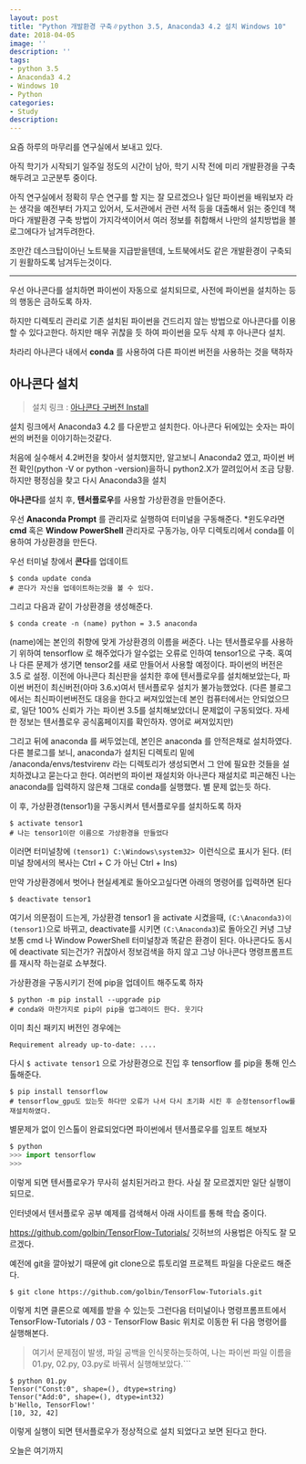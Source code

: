 ```yaml
---
layout: post
title: "Python 개발환경 구축∥python 3.5, Anaconda3 4.2 설치 Windows 10"
date: 2018-04-05
image: ''
description: ''
tags:
- python 3.5
- Anaconda3 4.2
- Windows 10
- Python
categories:
- Study
description: 
---
```


요즘 하루의 마무리를 연구실에서 보내고 있다.

아직 학기가 시작되기 일주일 정도의 시간이 남아, 학기 시작 전에 미리 개발환경을 구축해두려고 고군분투 중이다.

아직 연구실에서 정확히 무슨 연구를 할 지는 잘 모르겠으나 일단 파이썬을 배워보자 라는 생각을 예전부터 가지고 있어서, 도서관에서 관련 서적 등을 대출해서 읽는 중인데 책마다 개발환경 구축 방법이 가지각색이어서 여러 정보를 취합해서 나만의 설치방법을 블로그에다가 남겨두려한다.

조만간 데스크탑이아닌 노트북을 지급받을텐데, 노트북에서도 같은 개발환경이 구축되기 원활하도록 남겨두는것이다.
* * *
우선 아나콘다를 설치하면 파이썬이 자동으로 설치되므로, 사전에 파이썬을 설치하는 등의 행동은 금하도록 하자.

하지만 디렉토리 관리로 기존 설치된 파이썬을 건드리지 않는 방법으로 아나콘다를 이용할 수 있다고한다. 하지만 매우 귀찮을 듯 하여 파이썬을 모두 삭제 후 아나콘다 설치.

차라리 아나콘다 내에서 **conda** 를 사용하여 다른 파이썬 버전을 사용하는 것을 택하자

## 아나콘다 설치
>설치 링크 : [아나콘다 구버전 Install](https://repo.continuum.io/archive/)
>
설치 링크에서 Anaconda3 4.2 를 다운받고 설치한다. 아나콘다 뒤에있는 숫자는 파이썬의 버전을 이야기하는것같다.

처음에 실수해서 4.2버전을 찾아서 설치했지만, 알고보니 Anaconda2 였고, 파이썬 버전 확인(python -V or python -version)을하니 python2.X가 깔려있어서 조금 당황. 하지만 평정심을 찾고 다시 Anaconda3을 설치

**아나콘다**를 설치 후, **텐서플로우**를 사용할 가상환경을 만들어준다.

우선 **Anaconda Prompt** 를 관리자로 실행하여 터미널을 구동해준다. *윈도우라면 **cmd** 혹은 **Window PowerShell** 관리자로 구동가능, 아무 디렉토리에서 conda를 이용하여 가상환경을 만든다.

우선 터미널 창에서 **콘다**를 업데이트
```
$ conda update conda
# 콘다가 자신을 업데이트하는것을 볼 수 있다.
```

그리고 다음과 같이 가상환경을 생성해준다.
```
$ conda create -n (name) python = 3.5 anaconda
```

(name)에는 본인의 취향에 맞게 가상환경의 이름을 써준다. 나는 텐서플로우를 사용하기 위하여 tensorflow 로 해주었다가 알수없는 오류로 인하여 tensor1으로 구축. 혹여나 다른 문제가 생기면 tensor2를 새로 만들어서 사용할 예정이다. 파이썬의 버전은 3.5 로 설정. 이전에 아나콘다 최신판을 설치한 후에 텐서플로우를 설치해보았는다, 파이썬 버전이 최신버전(아마 3.6.x)여서 텐서플로우 설치가 불가능했었다. (다른 블로그에서는 최신파이썬버전도 대응을 한다고 써져있었는데 본인 컴퓨터에서는 안되었으므로, 일단 100% 신뢰가 가는 파이썬 3.5를 설치해보았더니 문제없이 구동되었다. 자세한 정보는 텐서플로우 공식홈페이지를 확인하자. 영어로 써져있지만)

그리고 뒤에 anaconda 를 써두었는데, 본인은 anaconda 를 안적은채로 설치하였다. 다른 블로그를 보니, anaconda가 설치된 디렉토리 밑에 /anaconda/envs/testvirenv 라는 디렉토리가 생성되면서 그 안에 필요한 것들을 설치하겠냐고 묻는다고 한다. 여러번의 파이썬 재설치와 아나콘다 재설치로 피곤해진 나는 anaconda를 입력하지 않은채 그대로 conda를 실행했다. 별 문제 없는듯 하다.

이 후, 가상환경(tensor1)을 구동시켜서 텐서플로우를 설치하도록 하자
```
$ activate tensor1 
# 나는 tensor1이란 이름으로 가상환경을 만들었다
```
이러면 터미널창에 ```(tensor1) C:\Windows\system32> ```이런식으로 표시가 된다. (터미널 창에서의 복사는 Ctrl + C 가 아닌 Ctrl + Ins)

만약 가상환경에서 벗어나 현실세계로 돌아오고싶다면 아래의 명령어를 입력하면 된다
```
$ deactivate tensor1
```
여기서 의문점이 드는게, 가상환경 tensor1 을 activate 시켰을때, ```(C:\Anaconda3)이 (tensor1)```으로 바뀌고, deactivate를 시키면  ```(C:\Anaconda3```)로 돌아오긴 커녕 그냥 보통 cmd 나 Window PowerShell 터미널창과 똑같은 환경이 된다. 아나콘다도 동시에 deactivate 되는건가? 귀찮아서 정보검색을 하지 않고 그냥 아나콘다 명령프롬프트를 재시작 하는걸로 쇼부쳤다.

가상환경을 구동시키기 전에 pip을 업데이트 해주도록 하자
```
$ python -m pip install --upgrade pip 
# conda와 마찬가지로 pip이 pip을 업그레이드 한다. 웃기다
```
이미 최신 패키지 버전인 경우에는

```Requirement already up-to-date: .... ```

다시 ```$ activate tensor1``` 으로 가상환경으로 진입 후 tensorflow 를 pip을 통해 인스톨해준다.
```
$ pip install tensorflow
# tensorflow_gpu도 있는듯 하다만 오류가 나서 다시 초기화 시킨 후 순정tensorflow를 재설치하였다.
```

별문제가 없이 인스톨이 완료되었다면 파이썬에서 텐서플로우를 임포트 해보자
```python
$ python
>>> import tensorflow
>>>
```
이렇게 되면 텐서플로우가 무사히 설치된거라고 한다.
사실 잘 모르겠지만 일단 실행이 되므로.



인터넷에서 텐서플로우 공부 예제를 검색해서 아래 사이트를 통해 학습 중이다.

https://github.com/golbin/TensorFlow-Tutorials/
깃허브의 사용법은 아직도 잘 모르겠다.

예전에 git을 깔아놨기 때문에 git clone으로 튜토리얼 프로젝트 파일을 다운로드 해준다.
```
$ git clone https://github.com/golbin/TensorFlow-Tutorials.git
```
이렇게 치면 클론으로 예제를 받을 수 있는듯
그런다음 터미널이나 명령프롬프트에서 TensorFlow-Tutorials / 03 - TensorFlow Basic 위치로 이동한 뒤 다음 명령어를 실행해본다.
>여기서 문제점이 발생, 파일 공백을 인식못하는듯하여, 나는 파이썬 파일 이름을 01.py, 02.py, 03.py로 바꿔서 실행해보았다.```

```
$ python 01.py
Tensor("Const:0", shape=(), dtype=string) 
Tensor("Add:0", shape=(), dtype=int32) 
b'Hello, TensorFlow!' 
[10, 32, 42]
```
이렇게 실행이 되면 텐서플로우가 정상적으로 설치 되었다고 보면 된다고 한다.



오늘은 여기까지
